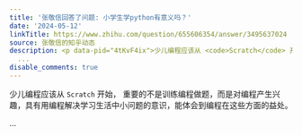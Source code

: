 ```yaml
---
title: '张敬信回答了问题: 小学生学python有意义吗？'
date: '2024-05-12'
linkTitle: https://www.zhihu.com/question/655606354/answer/3495637024
source: 张敬信的知乎动态
description: <p data-pid="4tKvF4ix">少儿编程应该从 <code>Scratch</code> 开始， 重要的不是训练编程做题，而是对编程产生兴趣，具有用编程解决学习生活中小问题的意识，能体会到编程在这些方面的益处。</p>
  ...
disable_comments: true
---
```

<p data-pid="4tKvF4ix">少儿编程应该从 <code>Scratch</code> 开始， 重要的不是训练编程做题，而是对编程产生兴趣，具有用编程解决学习生活中小问题的意识，能体会到编程在这些方面的益处。</p> ...